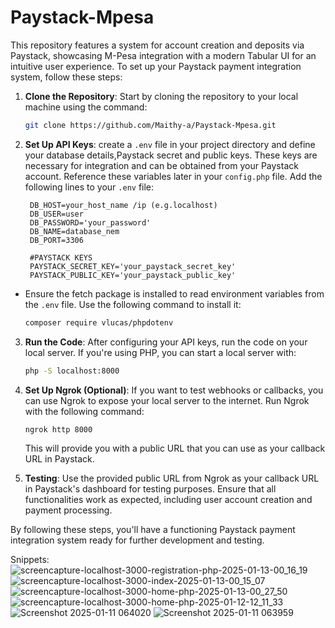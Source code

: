 # Paystack-Mpesa
This repository features a system for account creation and deposits via Paystack, showcasing M-Pesa integration with a modern Tabular UI for an intuitive user experience.
To set up your Paystack payment integration system, follow these steps:

1. **Clone the Repository**: Start by cloning the repository to your local machine using the command:
    ```bash
   git clone https://github.com/Maithy-a/Paystack-Mpesa.git
   ```

2. **Set Up API Keys**: create a `.env` file in your project directory and define your database details,Paystack secret and public keys. These keys are necessary for integration and can be obtained from your Paystack account. Reference these variables later in your `config.php` file. Add the following lines to your `.env` file:
   ```env
    DB_HOST=your_host_name /ip (e.g.localhost)
    DB_USER=user
    DB_PASSWORD='your_password'
    DB_NAME=database_nem
    DB_PORT=3306
    
    #PAYSTACK KEYS
    PAYSTACK_SECRET_KEY='your_paystack_secret_key'
    PAYSTACK_PUBLIC_KEY='your_paystack_public_key'
   ```
- Ensure the fetch package is installed to read environment variables from the `.env` file. Use the following command to install it:
  ```bash
  composer require vlucas/phpdotenv
  ```

3. **Run the Code**: After configuring your API keys, run the code on your local server. If you're using PHP, you can start a local server with:
   ```bash
   php -S localhost:8000
   ```

4. **Set Up Ngrok (Optional)**: If you want to test webhooks or callbacks, you can use Ngrok to expose your local server to the internet. Run Ngrok with the following command:
   ```bash
   ngrok http 8000
   ```
   This will provide you with a public URL that you can use as your callback URL in Paystack.

5. **Testing**: Use the provided public URL from Ngrok as your callback URL in Paystack's dashboard for testing purposes. Ensure that all functionalities work as expected, including user account creation and payment processing.

By following these steps, you'll have a functioning Paystack payment integration system ready for further development and testing.

Snippets:
![screencapture-localhost-3000-registration-php-2025-01-13-00_16_19](https://github.com/user-attachments/assets/6556aa7c-c77d-40a7-bd24-001be816b764)
![screencapture-localhost-3000-index-2025-01-13-00_15_07](https://github.com/user-attachments/assets/c13eccee-1cab-47d7-af49-6fe42127ab3d)
![screencapture-localhost-3000-home-php-2025-01-13-00_27_50](https://github.com/user-attachments/assets/2714c2da-2c0b-4e04-aba5-81d7ae4c8366)
![screencapture-localhost-3000-home-php-2025-01-12-12_11_33](https://github.com/user-attachments/assets/71408d8a-33c0-4ef8-8f9e-1265ea1dc000)
![Screenshot 2025-01-11 064020](https://github.com/user-attachments/assets/a4c51434-e459-4ae8-a8ef-ed042411708a)
![Screenshot 2025-01-11 063959](https://github.com/user-attachments/assets/ac9a30cb-adcd-44c8-9124-d69fcc45f967)






